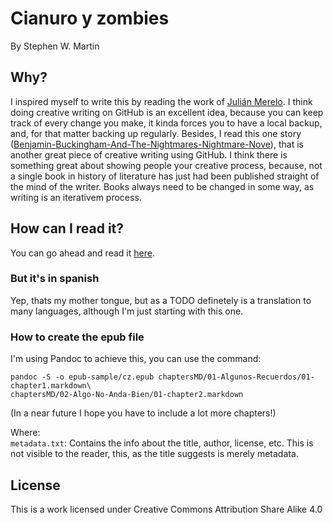 # Cianuro y zombies
By Stephen W. Martin

## Why?
I inspired myself to write this by reading the work of [Julián Merelo](https://github.com/JJ/hoborg). I think doing creative writing on GitHub is an excellent idea, because you can keep track of every change you make, it kinda forces you to have a local backup, and, for that matter backing up regularly.
Besides, I read this one story ([Benjamin-Buckingham-And-The-Nightmares-Nightmare-Nove](https://github.com/gregorygershwin/Benjamin-Buckingham-And-The-Nightmares-Nightmare-Novel/tree/master/initial-drafts)), that is another great piece of creative writing using GitHub. I think there is something great about showing people your creative process, because, not a single book in history of literature has just had been published straight of the mind of the writer. Books always need to be changed in some way, as writing is an iterativem process.



## How can I read it?
You can go ahead and read it [here](https://github.com/stephenwmartin/cyz-by--sm/blob/master/epub-sample/cz.md).

### But it's in spanish
Yep, thats my mother tongue, but as a TODO definetely is a translation to many languages, although I'm just starting with this one.

### How to create the epub file
I'm using Pandoc to achieve this, you can use the command:
```shell
pandoc -S -o epub-sample/cz.epub chaptersMD/01-Algunos-Recuerdos/01-chapter1.markdown\
chaptersMD/02-Algo-No-Anda-Bien/01-chapter2.markdown 

```
(In a near future I hope you have to include a lot more chapters!)

Where:  
`metadata.txt`: Contains the info about the title, author, license, etc. This is not visible to the reader, this, as the title suggests is merely metadata.



## License 
This is a work licensed under Creative Commons Attribution Share Alike 4.0 


